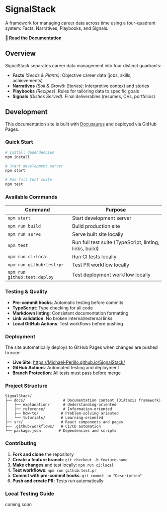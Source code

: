 # SignalStack

A framework for managing career data across time using a four-quadrant system: Facts, Narratives, Playbooks, and Signals.

**📖 [Read the Documentation](https://Michael-Perillo.github.io/SignalStack/)**

## Overview

SignalStack separates career data management into four distinct quadrants:

- **Facts** *(Seeds & Plants)*: Objective career data (jobs, skills, achievements)
- **Narratives** *(Soil & Growth Stories)*: Interpretive context and stories
- **Playbooks** *(Recipes)*: Rules for tailoring data to specific goals
- **Signals** *(Dishes Served)*: Final deliverables (resumes, CVs, portfolios)

## Development

This documentation site is built with [Docusaurus](https://docusaurus.io/) and deployed via GitHub Pages.

### Quick Start

```bash
# Install dependencies
npm install

# Start development server
npm start

# Run full test suite
npm test
```

### Available Commands

| Command | Purpose |
|---------|---------|
| `npm start` | Start development server |
| `npm run build` | Build production site |
| `npm run serve` | Serve built site locally |
| `npm test` | Run full test suite (TypeScript, linting, links, build) |
| `npm run ci:local` | Run CI tests locally |
| `npm run github:test:pr` | Test PR workflow locally |
| `npm run github:test:deploy` | Test deployment workflow locally |

### Testing & Quality

- **Pre-commit hooks**: Automatic testing before commits
- **TypeScript**: Type checking for all code
- **Markdown linting**: Consistent documentation formatting
- **Link validation**: No broken internal/external links
- **Local GitHub Actions**: Test workflows before pushing

### Deployment

The site automatically deploys to GitHub Pages when changes are pushed to `main`:

- **Live Site**: https://Michael-Perillo.github.io/SignalStack/
- **GitHub Actions**: Automated testing and deployment
- **Branch Protection**: All tests must pass before merge

### Project Structure

```
SignalStack/
├── docs/                 # Documentation content (Diátaxis framework)
│   ├── explanation/      # Understanding-oriented
│   ├── reference/        # Information-oriented
│   ├── how-to/          # Problem-solving oriented
│   └── tutorials/       # Learning-oriented
├── src/                 # React components and pages
├── .github/workflows/   # CI/CD automation
└── package.json        # Dependencies and scripts
```

### Contributing

1. **Fork and clone** the repository
2. **Create a feature branch**: `git checkout -b feature-name`
3. **Make changes** and test locally: `npm run ci:local`
4. **Test workflows**: `npm run github:test:pr`
5. **Commit with pre-commit hooks**: `git commit -m "Description"`
6. **Push and create PR**: Tests run automatically

### Local Testing Guide

coming soon